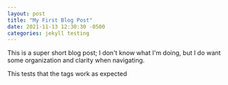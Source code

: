 ```yaml
---
layout: post
title: "My First Blog Post"
date: 2021-11-13 12:30:30 -0500
categories: jekyll testing
---
```


This is a super short blog post; I don't know what I'm doing, but I do want some organization and clarity when navigating. 

This tests that the tags work as expected